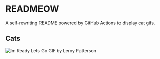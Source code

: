 # READMEOW

A self-rewriting README powered by GitHub Actions to display cat gifs.

## Cats

![Im Ready Lets Go GIF by Leroy Patterson](https://media1.giphy.com/media/CjmvTCZf2U3p09Cn0h/200.gif?cid=9acd02daffpes0e3io5fm3f5c3dnbznnze1fl752qff2fikt&ep=v1_gifs_search&rid=200.gif&ct=g)
